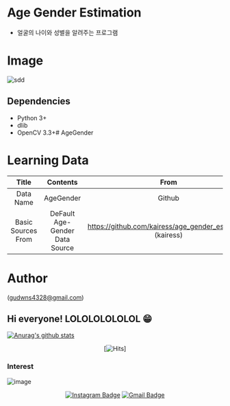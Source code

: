 # Age Gender Estimation
- 얼굴의 나이와 성별을 알려주는 프로그램
# Image

![sdd](https://user-images.githubusercontent.com/78770128/110756277-5439b600-828d-11eb-97bd-67a5254eeaef.PNG)

## Dependencies
- Python 3+
- dlib
- OpenCV 3.3+# AgeGender

# Learning Data
|Title|Contents|From|
|:------:|:---:|:------:|
|Data Name|AgeGender|Github|
|Basic Sources From|DeFault Age-Gender Data Source|https://github.com/kairess/age_gender_estimation (kairess)|

# Author
(gudwns4328@gmail.com)



## Hi everyone! LOLOLOLOLOLOL 😁 

[![Anurag's github stats](https://github-readme-stats.vercel.app/api?username=mahyungjoon)](https://github.com/anuraghazra/github-readme-stats)

<div align=center>

[![Hits](https://hits.seeyoufarm.com/api/count/incr/badge.svg?url=https%3A%2F%2Fgithub.com%2Fmahyungjoon)]

</div>


### Interest

![image](https://user-images.githubusercontent.com/78770128/108956576-47c13500-76b3-11eb-8ade-3f6262464688.png)

<div align=center>

[![Instagram Badge](https://img.shields.io/badge/-Instagram-dd2a7b?style=flat-square&logo=instagram&logoColor=white&link=https://www.instagram.com/ma_h_j0824/)](https://www.instagram.com/ma_h_j0824/) 
[![Gmail Badge](https://img.shields.io/badge/-Gmail-d14836?style=flat-square&logo=Gmail&logoColor=white&link=mailto:gudwns4328@gmail.com)](mailto:gudwns4328@gmail.com)
</div>

<!--
**Ian0720/Ian0720** is a ✨ _special_ ✨ repository because its `README.md` (this file) appears on your GitHub profile.

Here are some ideas to get you started:

- 🔭 I’m currently working on ...
- 🌱 I’m currently learning ...
- 👯 I’m looking to collaborate on ...
- 🤔 I’m looking for help with ...
- 💬 Ask me about ...
- 📫 How to reach me: ...
- 😄 Pronouns: ...
- ⚡ Fun fact: ...
-->
